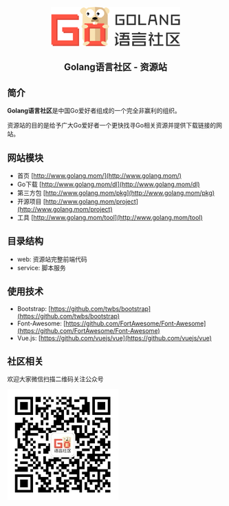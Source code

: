 <p align="center">
<img src="web/images/golangweb-noborder.png" alt="Golang语言社区" />
<br />
<h2 align="center">Golang语言社区 - 资源站</h2>
</p>

## 简介

**Golang语言社区**是中国Go爱好者组成的一个完全非赢利的组织。

资源站的目的是给予广大Go爱好者一个更快找寻Go相关资源并提供下载链接的网站。

## 网站模块

- 首页 [http://www.golang.mom/](http://www.golang.mom/)
- Go下载 [http://www.golang.mom/dl](http://www.golang.mom/dl)
- 第三方包 [http://www.golang.mom/pkg](http://www.golang.mom/pkg)
- 开源项目 [http://www.golang.mom/project](http://www.golang.mom/project)
- 工具 [http://www.golang.mom/tool](http://www.golang.mom/tool)

## 目录结构

- web: 资源站完整前端代码
- service: 脚本服务

## 使用技术

- Bootstrap: [https://github.com/twbs/bootstrap](https://github.com/twbs/bootstrap)
- Font-Awesome: [https://github.com/FortAwesome/Font-Awesome](https://github.com/FortAwesome/Font-Awesome)
- Vue.js: [https://github.com/vuejs/vue](https://github.com/vuejs/vue)

## 社区相关

欢迎大家微信扫描二维码关注公众号

![](web/images/qrcode_for_golangweb_8cm.jpg)
